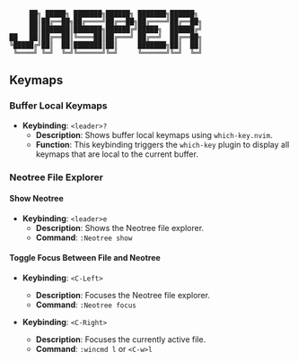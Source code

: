```
     ██╗ █████╗ ███████╗██████╗ ███████╗██████╗ 
     ██║██╔══██╗██╔════╝██╔══██╗██╔════╝██╔══██╗
     ██║███████║███████╗██████╔╝█████╗  ██████╔╝
██   ██║██╔══██║╚════██║██╔═══╝ ██╔══╝  ██╔══██╗
╚█████╔╝██║  ██║███████║██║     ███████╗██║  ██║
 ╚════╝ ╚═╝  ╚═╝╚══════╝╚═╝     ╚══════╝╚═╝  ╚═╝
```

## Keymaps

### Buffer Local Keymaps

- **Keybinding**: `<leader>?`
  - **Description**: Shows buffer local keymaps using `which-key.nvim`.
  - **Function**: This keybinding triggers the `which-key` plugin to display all keymaps that are local to the current buffer.

### Neotree File Explorer

#### Show Neotree

- **Keybinding**: `<leader>e`
  - **Description**: Shows the Neotree file explorer.
  - **Command**: `:Neotree show`

#### Toggle Focus Between File and Neotree

- **Keybinding**: `<C-Left>`
  - **Description**: Focuses the Neotree file explorer.
  - **Command**: `:Neotree focus`
  
- **Keybinding**: `<C-Right>`
  - **Description**: Focuses the currently active file.
  - **Command**: `:wincmd l` or `<C-w>l`
